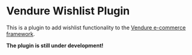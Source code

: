 # Vendure Wishlist Plugin

This is a plugin to add wishlist functionality to the [Vendure e-commerce framework](https://www.vendure.io/).

**The plugin is still under development!**